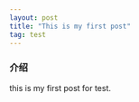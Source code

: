 ```yaml
---
layout: post
title: "This is my first post"
tag: test
---
```



### 介绍
this is my first post for test.
